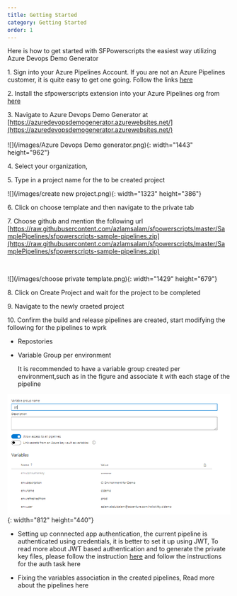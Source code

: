 ```yaml
---
title: Getting Started 
category: Getting Started
order: 1
---
```


Here is how to get started with SFPowerscripts the easiest way utilizing Azure Devops Demo Generator

1\. Sign into your Azure Pipelines Account. If you are not an Azure Pipelines customer, it is quite easy to get one going. Follow the links [here](https://azure.microsoft.com/en-au/services/devops/)

2\. Install the sfpowerscripts extension into your Azure Pipelines org from [here](https://marketplace.visualstudio.com/items?itemName=AzlamSalam.sfpowerscripts)

3\. Navigate to Azure Devops Demo Generator at [https://azuredevopsdemogenerator.azurewebsites.net/](https://azuredevopsdemogenerator.azurewebsites.net/)<br><br>![](/images/Azure Devops Demo generator.png){: width="1443" height="962"}

4\. Select your organization,

5\. Type in a project name for the to be created project

![](/images/create new project.png){: width="1323" height="386"}

6\. Click on choose template and then navigate to the private tab

7\. Choose github and mention the following url [https://raw.githubusercontent.com/azlamsalam/sfpowerscripts/master/SamplePipelines/sfpowerscripts-sample-pipelines.zip](https://raw.githubusercontent.com/azlamsalam/sfpowerscripts/master/SamplePipelines/sfpowerscripts-sample-pipelines.zip)

&nbsp;

![](/images/choose private template.png){: width="1429" height="679"}

8\. Click on Create Project and wait for the project to be completed

9\. Navigate to the newly craeted project

10\. Confirm the build and release pipelines are created, start modifying the following for the pipelines to wprk

   * Repostories

   * Variable Group per environment

     It is recommended to have a variable group created per environment,such as in the figure and associate it with each stage of the pipeline

![](/images/variable_group_for_envs.png){: width="812" height="440"}

   * Setting up connnected app authentication, the current pipeline is authenticated using credentials, it is better to set it up using JWT, To read more about JWT based authentication and to generate the private key files, please follow the instruction&nbsp;[here](https://developer.salesforce.com/docs/atlas.en-us.sfdx_dev.meta/sfdx_dev/sfdx_dev_auth_jwt_flow.htm) and follow the instructions for the auth task here
   
   * Fixing the variables association in the created pipelines, Read more about the pipelines here 